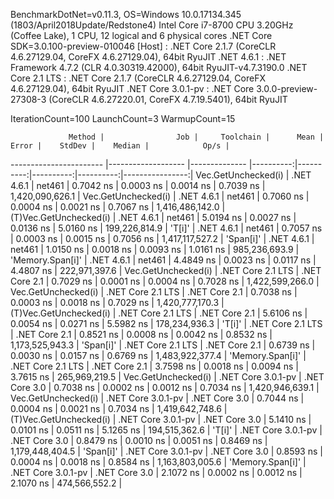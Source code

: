 
BenchmarkDotNet=v0.11.3, OS=Windows 10.0.17134.345 (1803/April2018Update/Redstone4)
Intel Core i7-8700 CPU 3.20GHz (Coffee Lake), 1 CPU, 12 logical and 6 physical cores
.NET Core SDK=3.0.100-preview-010046
  [Host]             : .NET Core 2.1.7 (CoreCLR 4.6.27129.04, CoreFX 4.6.27129.04), 64bit RyuJIT
  .NET 4.6.1         : .NET Framework 4.7.2 (CLR 4.0.30319.42000), 64bit RyuJIT-v4.7.3190.0
  .NET Core 2.1 LTS  : .NET Core 2.1.7 (CoreCLR 4.6.27129.04, CoreFX 4.6.27129.04), 64bit RyuJIT
  .NET Core 3.0.1-pv : .NET Core 3.0.0-preview-27308-3 (CoreCLR 4.6.27220.01, CoreFX 4.7.19.5401), 64bit RyuJIT

IterationCount=100  LaunchCount=3  WarmupCount=15  

                 Method |                Job |     Toolchain |      Mean |     Error |    StdDev |    Median |            Op/s |
----------------------- |------------------- |-------------- |----------:|----------:|----------:|----------:|----------------:|
 Vec<T>.GetUnchecked(i) |         .NET 4.6.1 |        net461 | 0.7042 ns | 0.0003 ns | 0.0014 ns | 0.7039 ns | 1,420,090,626.1 |
 Vec.GetUnchecked<T>(i) |         .NET 4.6.1 |        net461 | 0.7060 ns | 0.0004 ns | 0.0021 ns | 0.7067 ns | 1,416,486,142.0 |
 (T)Vec.GetUnchecked(i) |         .NET 4.6.1 |        net461 | 5.0194 ns | 0.0027 ns | 0.0136 ns | 5.0160 ns |   199,226,814.9 |
                 'T[i]' |         .NET 4.6.1 |        net461 | 0.7057 ns | 0.0003 ns | 0.0015 ns | 0.7056 ns | 1,417,117,527.2 |
           'Span<T>[i]' |         .NET 4.6.1 |        net461 | 1.0150 ns | 0.0018 ns | 0.0093 ns | 1.0161 ns |   985,236,693.9 |
    'Memory<T>.Span[i]' |         .NET 4.6.1 |        net461 | 4.4849 ns | 0.0023 ns | 0.0117 ns | 4.4807 ns |   222,971,397.6 |
 Vec<T>.GetUnchecked(i) |  .NET Core 2.1 LTS | .NET Core 2.1 | 0.7029 ns | 0.0001 ns | 0.0004 ns | 0.7028 ns | 1,422,599,266.0 |
 Vec.GetUnchecked<T>(i) |  .NET Core 2.1 LTS | .NET Core 2.1 | 0.7038 ns | 0.0003 ns | 0.0018 ns | 0.7029 ns | 1,420,777,170.3 |
 (T)Vec.GetUnchecked(i) |  .NET Core 2.1 LTS | .NET Core 2.1 | 5.6106 ns | 0.0054 ns | 0.0271 ns | 5.5982 ns |   178,234,936.3 |
                 'T[i]' |  .NET Core 2.1 LTS | .NET Core 2.1 | 0.8521 ns | 0.0008 ns | 0.0042 ns | 0.8532 ns | 1,173,525,943.3 |
           'Span<T>[i]' |  .NET Core 2.1 LTS | .NET Core 2.1 | 0.6739 ns | 0.0030 ns | 0.0157 ns | 0.6769 ns | 1,483,922,377.4 |
    'Memory<T>.Span[i]' |  .NET Core 2.1 LTS | .NET Core 2.1 | 3.7598 ns | 0.0018 ns | 0.0094 ns | 3.7615 ns |   265,969,219.5 |
 Vec<T>.GetUnchecked(i) | .NET Core 3.0.1-pv | .NET Core 3.0 | 0.7038 ns | 0.0002 ns | 0.0012 ns | 0.7034 ns | 1,420,946,639.1 |
 Vec.GetUnchecked<T>(i) | .NET Core 3.0.1-pv | .NET Core 3.0 | 0.7044 ns | 0.0004 ns | 0.0021 ns | 0.7034 ns | 1,419,642,748.6 |
 (T)Vec.GetUnchecked(i) | .NET Core 3.0.1-pv | .NET Core 3.0 | 5.1410 ns | 0.0101 ns | 0.0511 ns | 5.1265 ns |   194,515,362.6 |
                 'T[i]' | .NET Core 3.0.1-pv | .NET Core 3.0 | 0.8479 ns | 0.0010 ns | 0.0051 ns | 0.8469 ns | 1,179,448,404.5 |
           'Span<T>[i]' | .NET Core 3.0.1-pv | .NET Core 3.0 | 0.8593 ns | 0.0004 ns | 0.0018 ns | 0.8584 ns | 1,163,803,005.6 |
    'Memory<T>.Span[i]' | .NET Core 3.0.1-pv | .NET Core 3.0 | 2.1072 ns | 0.0002 ns | 0.0012 ns | 2.1070 ns |   474,566,552.2 |
